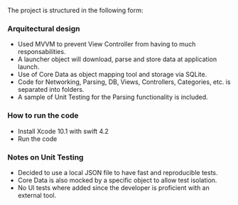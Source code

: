 The project is structured in the following form:

### Arquitectural design
- Used MVVM to prevent View Controller from having to much responsabilities.
- A launcher object will download, parse and store data at application launch.
- Use of Core Data as object mapping tool and storage via SQLite.
- Code for Networking, Parsing, DB, Views, Controllers, Categories, etc. is separated into folders.
- A sample of Unit Testing for the Parsing functionality is included.

### How to run the code
- Install Xcode 10.1 with swift 4.2
- Run the code

### Notes on Unit Testing
- Decided to use a local JSON file to have fast and reproducible tests.
- Core Data is also mocked by a specific object to allow test isolation.
- No UI tests where added since the developer is proficient with an external tool.

